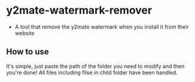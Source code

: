 # y2mate-watermark-remover
* A tool that remove the y2mate watermark when you install it from their website

## How to use
It's simple, just paste the path of the folder you need to modify and then you're done! All files including filse in child folder have been handled.
